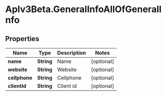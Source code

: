 # ApIv3Beta.GeneralInfoAllOfGeneralInfo

## Properties

Name | Type | Description | Notes
------------ | ------------- | ------------- | -------------
**name** | **String** | Name | [optional] 
**website** | **String** | Website | [optional] 
**cellphone** | **String** | Cellphone | [optional] 
**clientId** | **String** | Client id | [optional] 


